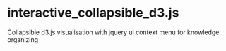 # interactive_collapsible_d3.js
Collapsible d3.js visualisation with jquery ui context menu for knowledge organizing
